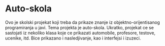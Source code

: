 # Auto-skola
Ovo je skolski projekat koji treba da prikaze znanje iz objektno-orijentisanog programiranja u javi. Tema projekta je auto-skola. Ukratko, projekat ce se sastojati iz nekoliko klasa koje ce prikazati automobile, profesore, testove, ucenike, itd. Bice prikazano i nasledjivanje, kao i interfejsi i izuzeci.
